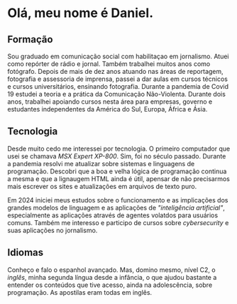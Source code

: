 # Olá, meu nome é Daniel.

## Formação
Sou graduado em comunicação social com habilitaçao em jornalismo. Atuei como repórter de rádio e jornal. Também trabalhei muitos anos como fotógrafo. Depois de mais de dez anos atuando nas áreas de reportagem, fotografia e assessoria de imprensa, passei a dar aulas em cursos técnicos e cursos universitários, ensinando fotografia.
Durante a pandemia de Covid 19 estudei a teoria e a prática da Comunicação Não-Violenta. Durante dois anos, trabalhei apoiando cursos nesta área para empresas, governo e estudantes independentes da América do Sul, Europa, África e Ásia.

## Tecnologia
Desde muito cedo me interessei por tecnologia. O primeiro computador que usei se chamava _MSX Expert XP-800_. Sim, foi no século passado.
Durante a pandemia resolvi me atualizar sobre sistemas e linguagens de programação. Descobri que a boa e velha lógica de programação continua a mesma e que a lignaugem HTML ainda é útil, apensar de não precisarmos mais escrever os sites e atualizações em arquivos de texto puro.

Em 2024 iniciei meus estudos sobre o funcionamento e as implicações dos grandes modelos de linguagem e as aplicações de _"inteligência artificial"_, especialmente as aplicações através de agentes volatdos para usuários comuns.
Também me interesso e participo de cursos sobre _cybersecurity_ e suas aplicações no jornalismo.

## Idiomas
Conheço e falo o espanhol avançado. Mas, domino mesmo, nível C2, o *inglês*, minha segunda língua desde a infância, o que ajudou bastante a entender os conteúdos que tive acesso, ainda na adolescência, sobre programação. As apostilas eram todas em inglês.

